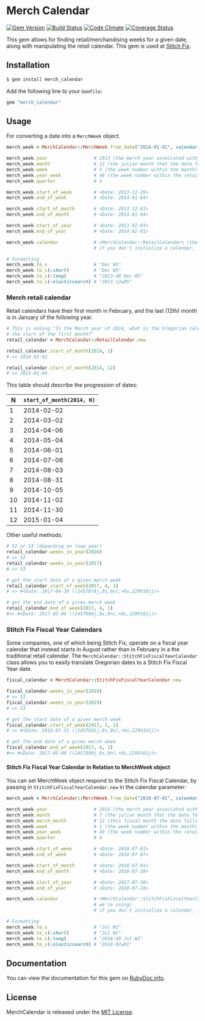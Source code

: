 # Merch Calendar

[![Gem Version](https://badge.fury.io/rb/merch_calendar.svg)](http://badge.fury.io/rb/merch_calendar)
[![Build Status](https://travis-ci.org/stitchfix/merch_calendar.svg?branch=master)](https://travis-ci.org/stitchfix/merch_calendar)
[![Code Climate](https://codeclimate.com/github/stitchfix/merch_calendar/badges/gpa.svg)](https://codeclimate.com/github/stitchfix/merch_calendar)
[![Coverage Status](https://coveralls.io/repos/stitchfix/merch_calendar/badge.svg)](https://coveralls.io/r/stitchfix/merch_calendar)

This gem allows for finding retail/merchandising weeks for a given date, along with manipulating the retail calendar. 
This gem is used at [Stitch Fix](http://www.stitchfix.com/).

## Installation

```bash
$ gem install merch_calendar
```

Add the following line to your `Gemfile`:
```ruby
gem "merch_calendar"
```

## Usage

For converting a date into a `MerchWeek` object.

```ruby
merch_week = MerchCalendar::MerchWeek.from_date("2014-01-01", calendar: MerchCalendar::RetailCalendar.new)

merch_week.year                 # 2013 (the merch year associated with this date)
merch_week.month                # 12 (the julian month that the date falls in)
merch_week.week                 # 5 (the week number within the month)
merch_week.year_week            # 48 (the week number within the retail calendar year)
merch_week.quarter              # 4

merch_week.start_of_week        # <Date: 2013-12-29>
merch_week.end_of_week          # <Date: 2014-01-04>

merch_week.start_of_month       # <Date: 2013-12-01>
merch_week.end_of_month         # <Date: 2014-01-04>

merch_week.start_of_year        # <Date: 2013-02-03>
merch_week.end_of_year          # <Date: 2014-02-01>

merch_week.calendar             # <MerchCalendar::RetailCalendar> (the calendar we're using)
                                # if you don't initialize a calendar, it defaults to RetailCalendar

# Formatting
merch_week.to_s                 # "Dec W5"
merch_week.to_s(:short)         # "Dec W5"
merch_week.to_s(:long)          # "2013:48 Dec W5"
merch_week.to_s(:elasticsearch) # "2013-12w05"
```


### Merch retail calendar

Retail calendars have their first month in February, and the last (12th) month is in January of the
following year.

```ruby
# This is asking "In the Merch year of 2014, what is the Gregorian calendar date of
# the start of the first month?"
retail_calendar = MerchCalendar::RetailCalendar.new

retail_calendar.start_of_month(2014, 1)
# => 2014-02-02

retail_calendar.start_of_month(2014, 12)
# => 2015-01-04
```

This table should describe the progression of dates:

| N   |  `start_of_month(2014, N)` |
| ------------- | ------------- |
| 1   | 2014-02-02 |
| 2   | 2014-03-02 |
| 3   | 2014-04-06 |
| 4   | 2014-05-04 |
| 5   | 2014-06-01 |
| 6   | 2014-07-06 |
| 7   | 2014-08-03 |
| 8   | 2014-08-31 |
| 9   | 2014-10-05 |
| 10  | 2014-11-02 |
| 11  | 2014-11-30 |
| 12  | 2015-01-04 |


Other useful methods:

```ruby
# 52 or 53 (depending on leap year)
retail_calendar.weeks_in_year(2016)
# => 52
retail_calendar.weeks_in_year(2017)
# => 53

# get the start date of a given merch week
retail_calendar.start_of_week(2017, 4, 1)
# => #<Date: 2017-04-30 ((2457874j,0s,0n),+0s,2299161j)>

# get the end date of a given merch week
retail_calendar.end_of_week(2017, 4, 1)
#=> #<Date: 2017-05-06 ((2457880j,0s,0n),+0s,2299161j)>
```

### Stitch Fix Fiscal Year Calendars
Some companies, one of which being Stitch Fix, operate on a fiscal year calendar that instead starts in August 
rather than in February in a the traditional retail calendar.  The `MerchCalendar::StitchFixFiscalYearCalendar` class 
allows you to easily translate Gregorian dates to a Stitch Fix Fiscal Year date.

```ruby
fiscal_calendar = MerchCalendar::StitchFixFiscalYearCalendar.new

fiscal_calendar.weeks_in_year(2018)
# => 52
fiscal_calendar.weeks_in_year(2019)
# => 53

# get the start date of a given merch week
fiscal_calendar.start_of_week(2017, 1, 1)
# => #<Date: 2016-07-31 ((2457601j,0s,0n),+0s,2299161j)>

# get the end date of a given merch week
fiscal_calendar.end_of_week(2017, 4, 1)
#=> #<Date: 2017-05-06 ((2457880j,0s,0n),+0s,2299161j)>
```

#### Stitch Fix Fiscal Year Calendar in Relation to MerchWeek object
You can set MerchWeek object respond to the Stitch Fix Fiscal Calendar, by passing in `StitchFixFiscalYearCalendar.new` in the calendar parameter:

```ruby
merch_week = MerchCalendar::MerchWeek.from_date("2018-07-02", calendar: MerchCalendar::StitchFixFiscalYearCalendar.new)

merch_week.year                 # 2018 (the merch year associated with this date)
merch_week.month                # 7 (the julian month that the date falls in)
merch_week.merch_month          # 12 (this fiscal month the date falls in)
merch_week.week                 # 1 (the week number within the month)
merch_week.year_week            # 49 (the week number within the retail calendar year)
merch_week.quarter              # 4

merch_week.start_of_week        # <Date: 2018-07-01>
merch_week.end_of_week          # <Date: 2018-07-07>

merch_week.start_of_month       # <Date: 2018-07-01>
merch_week.end_of_month         # <Date: 2018-07-28>

merch_week.start_of_year        # <Date: 2017-07-30>
merch_week.end_of_year          # <Date: 2018-07-28>

merch_week.calendar             # <MerchCalendar::StitchFixFiscalYearCalendar> (the calendar
                                # we're using)
                                # if you don't initialize a calendar, it defaults to RetailCalendar

# Formatting
merch_week.to_s                 # "Jul W1"
merch_week.to_s(:short)         # "Jul W1"
merch_week.to_s(:long)          # "2018:49 Jul W1"
merch_week.to_s(:elasticsearch) # "2018-07w01"
```

## Documentation
You can view the documentation for this gem on [RubyDoc.info](http://www.rubydoc.info/github/stitchfix/merch_calendar/master).

## License
MerchCalendar is released under the [MIT License](http://www.opensource.org/licenses/MIT).
